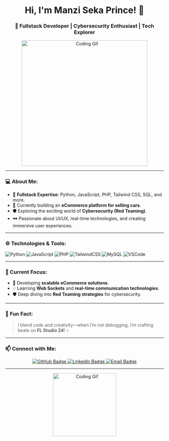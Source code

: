 <h1 align="center">Hi, I'm Manzi Seka Prince! 👋</h1>
<h3 align="center">🚀 Fullstack Developer | Cybersecurity Enthusiast | Tech Explorer</h3>

<div align="center">
  <img src="https://media.giphy.com/media/L1R1tvI9svkIWwpVYr/giphy.gif" alt="Coding Gif" width="400"/>
</div>

---

### 💻 About Me:
- 🔧 **Fullstack Expertise**: Python, JavaScript, PHP, Tailwind CSS, SQL, and more.
- 🌟 Currently building an **eCommerce platform for selling cars**.
- 🛡️ Exploring the exciting world of **Cybersecurity (Red Teaming)**.
- 🕶️ Passionate about UI/UX, real-time technologies, and creating immersive user experiences.

---

### ⚙️ Technologies & Tools:
<p>
  <img src="https://img.shields.io/badge/Code-Python-informational?style=flat&logo=python&color=FFD43B" alt="Python"/>
  <img src="https://img.shields.io/badge/Code-JavaScript-informational?style=flat&logo=javascript&color=F7DF1E" alt="JavaScript"/>
  <img src="https://img.shields.io/badge/Code-PHP-informational?style=flat&logo=php&color=777BB4" alt="PHP"/>
  <img src="https://img.shields.io/badge/Framework-TailwindCSS-informational?style=flat&logo=tailwindcss&color=06B6D4" alt="TailwindCSS"/>
  <img src="https://img.shields.io/badge/Database-MySQL-informational?style=flat&logo=mysql&color=4479A1" alt="MySQL"/>
  <img src="https://img.shields.io/badge/Editor-VSCode-informational?style=flat&logo=visual-studio-code&color=0078D7" alt="VSCode"/>
</p>

---

### 🧩 Current Focus:
- 🚀 Developing **scalable eCommerce solutions**.
- 💡 Learning **Web Sockets** and **real-time communication technologies**.
- 🛡️ Deep diving into **Red Teaming strategies** for cybersecurity.

---

### 🌌 Fun Fact:
> I blend code and creativity—when I’m not debugging, I’m crafting beats on **FL Studio 24**! 🎶

---

### 📫 Connect with Me:
<div align="center">
  <a href="https://github.com/ManziPrince" target="_blank">
    <img src="https://img.shields.io/badge/GitHub-%23121011.svg?&style=for-the-badge&logo=github&logoColor=white" alt="GitHub Badge"/>
  </a>
  <a href="https://www.linkedin.com/in/example/" target="_blank">
    <img src="https://img.shields.io/badge/LinkedIn-%230077B5.svg?&style=for-the-badge&logo=linkedin&logoColor=white" alt="LinkedIn Badge"/>
  </a>
  <a href="mailto:your_email@example.com">
    <img src="https://img.shields.io/badge/Email-%23D14836.svg?&style=for-the-badge&logo=gmail&logoColor=white" alt="Email Badge"/>
  </a>
</div>

---

<div align="center">
  <img src="https://media.giphy.com/media/M9gbBd9nbDrOTu1Mqx/giphy.gif" alt="Coding Gif" width="200"/>
</div>
